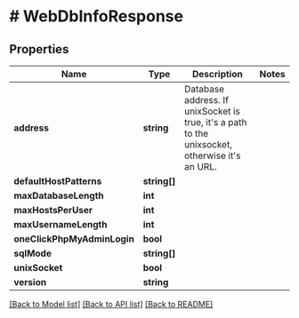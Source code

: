 # # WebDbInfoResponse

## Properties

Name | Type | Description | Notes
------------ | ------------- | ------------- | -------------
**address** | **string** | Database address. If unixSocket is true, it&#39;s a path to the unixsocket, otherwise it&#39;s an URL. |
**defaultHostPatterns** | **string[]** |  |
**maxDatabaseLength** | **int** |  |
**maxHostsPerUser** | **int** |  |
**maxUsernameLength** | **int** |  |
**oneClickPhpMyAdminLogin** | **bool** |  |
**sqlMode** | **string[]** |  |
**unixSocket** | **bool** |  |
**version** | **string** |  |

[[Back to Model list]](../../README.md#models) [[Back to API list]](../../README.md#endpoints) [[Back to README]](../../README.md)
